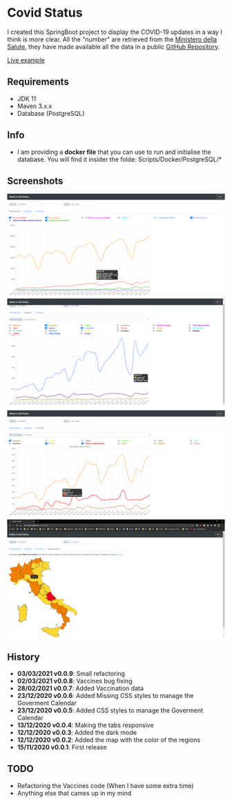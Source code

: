 # Covid Status

I created this SpringBoot project to display the COVID-19 updates in a way I think is more clear.
All the "number" are retrieved from the [Ministero della Salute](https://www.salute.gov.it/), they have made available all the data in a public [GitHub Repository](https://github.com/pcm-dpc/COVID-19).

[Live example](https://marco.selfip.net/Covid19Italy/)

## Requirements

* JDK 11
* Maven 3.x.x
* Database (PostgreSQL)

## Info

* I am providing a **docker file** that you can use to run and initialise the database. You will find it insider the folde: Scripts/Docker/PostgreSQL/*

## Screenshots

![National Data](Misc/Pictures/1.png)
![Regions Data](Misc/Pictures/2.png)
![Provinces Data](Misc/Pictures/3.png)
![Regions Colors](Misc/Pictures/4.png)

## History

* **03/03/2021 v0.0.9**: Small refactoring
* **02/03/2021 v0.0.8**: Vaccines bug fixing
* **28/02/2021 v0.0.7**: Added Vaccination data
* **23/12/2020 v0.0.6**: Added Missing CSS styles to manage the Goverment Calendar
* **23/12/2020 v0.0.5**: Added CSS styles to manage the Goverment Calendar
* **13/12/2020 v0.0.4**: Making the tabs responsive
* **12/12/2020 v0.0.3**: Added the dark mode
* **12/12/2020 v0.0.2**: Added the map with the color of the regions
* **15/11/2020 v0.0.1**: First release

## TODO

* Refactoring the Vaccines code (When I have some extra time)
* Anything else that cames up in my mind

